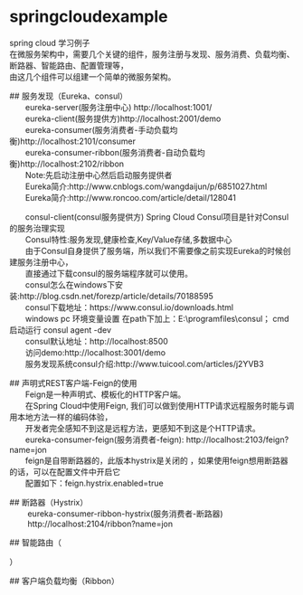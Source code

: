 # springcloudexample
spring cloud 学习例子<br>
在微服务架构中，需要几个关键的组件，服务注册与发现、服务消费、负载均衡、断路器、智能路由、配置管理等，<br>
由这几个组件可以组建一个简单的微服务架构。<br>
<p>
## 服务发现（Eureka、consul）<br>
&emsp;&emsp;eureka-server(服务注册中心) http://localhost:1001/ <br>
&emsp;&emsp;eureka-client(服务提供方)http://localhost:2001/demo <br>
&emsp;&emsp;eureka-consumer(服务消费者-手动负载均衡)http://localhost:2101/consumer <br>
&emsp;&emsp;eureka-consumer-ribbon(服务消费者-自动负载均衡)http://localhost:2102/ribbon <br>
&emsp;&emsp;Note:先启动注册中心然后启动服务提供者<br>
&emsp;&emsp;Eureka简介:http://www.cnblogs.com/wangdaijun/p/6851027.html<br>
&emsp;&emsp;Eureka简介:http://www.roncoo.com/article/detail/128041<br>
<p>
&emsp;&emsp;consul-client(consul服务提供方)
Spring Cloud Consul项目是针对Consul的服务治理实现<br>
&emsp;&emsp;Consul特性:服务发现,健康检查,Key/Value存储,多数据中心<br>
&emsp;&emsp;由于Consul自身提供了服务端，所以我们不需要像之前实现Eureka的时候创建服务注册中心，<br>
&emsp;&emsp;直接通过下载consul的服务端程序就可以使用。<br>
&emsp;&emsp;consul怎么在windows下安装:http://blog.csdn.net/forezp/article/details/70188595<br>
&emsp;&emsp;consul下载地址：https://www.consul.io/downloads.html<br>
&emsp;&emsp;windows pc 环境变量设置 在path下加上：E:\programfiles\consul； cmd启动运行 consul agent -dev<br>
&emsp;&emsp;consul默认地址：http://localhost:8500<br>
&emsp;&emsp;访问demo:http://localhost:3001/demo<br>
&emsp;&emsp;服务发现系统consul介绍:http://www.tuicool.com/articles/j2YVB3<br>
<p>
## 声明式REST客户端-Feign的使用<br>
&emsp;&emsp;Feign是一种声明式、模板化的HTTP客户端。<br>
&emsp;&emsp;在Spring Cloud中使用Feign, 我们可以做到使用HTTP请求远程服务时能与调用本地方法一样的编码体验，<br>
&emsp;&emsp;开发者完全感知不到这是远程方法，更感知不到这是个HTTP请求。<br>
&emsp;&emsp;eureka-consumer-feign(服务消费者-feign): http://localhost:2103/feign?name=jon<br>
&emsp;&emsp;feign是自带断路器的，此版本hystrix是关闭的 ，如果使用feign想用断路器的话，可以在配置文件中开启它<br>
&emsp;&emsp;配置如下：feign.hystrix.enabled=true<br>
<p>
## 断路器（Hystrix）<br>
&emsp;&emsp; eureka-consumer-ribbon-hystrix(服务消费者-断路器)<br>
&emsp;&emsp; http://localhost:2104/ribbon?name=jon<br>
<p>
## 智能路由（<p>）<br>
<p>

<p>
## 客户端负载均衡（Ribbon）<br>

